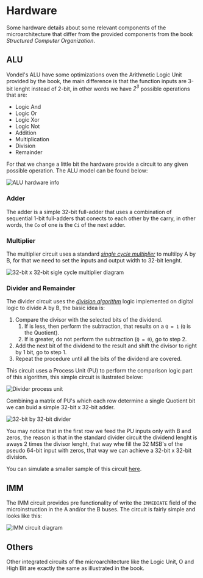 # Hardware

Some hardware details about some relevant components of the microarchitecture
that differ from the provided components from the book _Structured Computer Organization_.

## ALU

Vondel's ALU have some optimizations oven the Arithmetic Logic Unit provided
by the book, the main difference is that
the function inputs are 3-bit lenght instead of 2-bit, in other words we have
_2<sup>3</sup>_ possible operations that are:

- Logic And
- Logic Or
- Logic Xor
- Logic Not
- Addition
- Multiplication
- Division
- Remainder

For that we change a little bit the hardware provide a circuit to any given
possible operation. The ALU model can be found below:

![ALU hardware info](https://i.imgur.com/Afpp4on.png)

### Adder

The adder is a simple 32-bit full-adder that uses a combination of sequential
1-bit full-adders that conects to each other by the carry, in other words,
the `Co` of one is the `Ci` of the next adder.

### Multiplier

The multiplier circuit uses a standard
[_single cycle multiplier_](https://en.wikipedia.org/wiki/Binary_multiplier)
to multilpy A by B, for that we need to set the inputs and output width to 32-bit lenght.

![32-bit x 32-bit sigle cycle multiplier diagram](https://i.imgur.com/c7yAAmu.png)

### Divider and Remainder

The divider circuit uses the
[_division algorithm_](https://en.wikipedia.org/wiki/Division_algorithm)
logic implemented on digital logic to divide A by B, the basic idea is:

1. Compare the divisor with the selected bits of the dividend.
    1. If is less, then perform the subtraction, that results on a `Q = 1` (`Q` is the Quotient).
    2. If is greater, do not perform the subtraction (`Q = 0`), go to step 2.
2. Add the next bit of the dividend to the result and shift the divisor to right by 1 bit, go to step 1.
3. Repeat the procedure until all the bits of the dividend are covered.

This circuit uses a Process Unit (PU) to perform the comparison logic part of this algorithm,
this simple circuit is ilustrated below:

![Divider process unit](https://i.imgur.com/oNgSOQ1.png)

Combining a matrix of PU's which each row determine a single Quotient bit we
can buid a simple 32-bit x 32-bit adder.

![32-bit by 32-bit divider](https://i.imgur.com/5mwdFDX.png)

You may notice that in the first row we feed the PU inputs only with B and zeros,
the reason is that in the standard divider circuit the dividend lenght is aways 2 times
the divisor lenght, that way whe fill the 32 MSB's of the pseudo 64-bit input with
zeros, that way we can achieve a 32-bit x 32-bit division.

You can simulate a smaller sample of this circuit [here](https://www.circuitlab.com/editor/#?id=f9s285).

## IMM

The IMM circuit provides pre functionality of write the `IMMEDIATE` field
of the microinstruction in the A and/or the B buses. The circuit is fairly
simple and looks like this:

![IMM circuit diagram](https://i.imgur.com/n0zI4kF.png)

## Others

Other integrated circuits of the microarchitecture like the Logic Unit, O and
High Bit are exactly the same as illustrated in the book.
